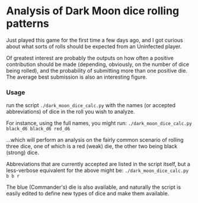 # Analysis of Dark Moon dice rolling patterns

Just played this game for the first time a few days ago, and I got curious about what sorts of rolls should be expected from an Uninfected player.

Of greatest interest are probably the outputs on how often a positive contribution should be made (depending, obviously, on the number of dice being rolled), and the probability of submitting more than one positive die. The average best submission is also an interesting figure.

### Usage
run the script ```./dark_moon_dice_calc.py``` with the names (or accepted abbreviations) of dice in the roll you wish to analyze.

For instance, using the full names, you might run:
```./dark_moon_dice_calc.py black_d6 black_d6 red_d6```

...which will perform an analysis on the fairly common scenario of rolling three dice, one of which is a red (weak) die, the other two being black (strong) dice.

Abbreviations that are currently accepted are listed in the script itself, but a less-verbose equivalent for the above might be:
```./dark_moon_dice_calc.py b b r```

The blue (Commander's) die is also available, and naturally the script is easily edited to define new types of dice and make them available.
